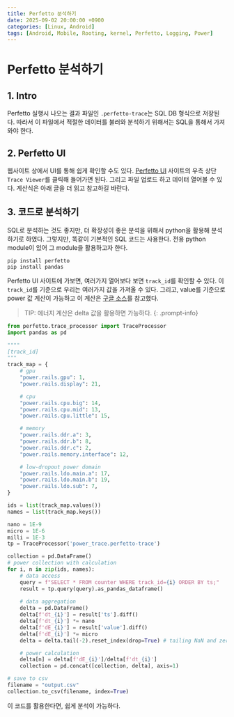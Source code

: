 ```yaml
---
title: Perfetto 분석하기
date: 2025-09-02 20:00:00 +0900
categories: [Linux, Android]
tags: [Android, Mobile, Rooting, kernel, Perfetto, Logging, Power]
---
```


# Perfetto 분석하기

## 1. Intro

Perfetto 실행시 나오는 결과 파일인 `.perfetto-trace`는 SQL DB 형식으로 저장된다. 
따라서 이 파일에서 적절한 데이터를 불러와 분석하기 위해서는 SQL을 통해서 가져와야 한다.

## 2. Perfetto UI

웹사이트 상에서 UI를 통해 쉽게 확인할 수도 있다. [Perfetto UI](https://ui.perfetto.dev/) 사이트의 우측 상단 `Trace Viewer`를 클릭해 들어가면 된다. 그리고 파일 업로드 하고 데이터 열어볼 수 있다. 계산식은 아래 글을 더 읽고 참고하길 바란다.

## 3. 코드로 분석하기

SQL로 분석하는 것도 좋지만, 더 확장성이 좋은 분석을 위해서 python을 활용해 분석하기로 하였다. 그렇지만, 똑같이 기본적인 SQL 코드는 사용한다. 전용 python module이 있어 그 module을 활용하고자 한다.

```shell
pip install perfetto
pip install pandas
```

Perfetto UI 사이트에 가보면, 여러가지 열어보다 보면 `track_id`를 확인할 수 있다. 이 `track_id`를 기준으로 우리는 여러가지 값을 가져올 수 있다. 그리고, value를 기준으로 power 값 계산이 가능하고 이 계산은 [구글 소스](https://android.googlesource.com/platform/external/perfetto/%2B/refs/heads/ui-stable/src/trace_processor/perfetto_sql/stdlib/android/power_rails.sql)를 참고했다. 

>TIP: 에너지 계산은 delta 값을 활용하면 가능하다.
{: .prompt-info}


```py
from perfetto.trace_processor import TraceProcessor
import pandas as pd

""""
[track_id]
"""
track_map = {
    # gpu
    "power.rails.gpu": 1,
    "power.rails.display": 21,

    # cpu
    "power.rails.cpu.big": 14,
    "power.rails.cpu.mid": 13,
    "power.rails.cpu.little": 15,

    # memory
    "power.rails.ddr.a": 3,
    "power.rails.ddr.b": 8,
    "power.rails.ddr.c": 2,
    "power.rails.memory.interface": 12,

    # low-dropout power domain
    "power.rails.ldo.main.a": 17,
    "power.rails.ldo.main.b": 19,
    "power.rails.ldo.sub": 7,
}

ids = list(track_map.values())
names = list(track_map.keys())

nano = 1E-9
micro = 1E-6
milli = 1E-3
tp = TraceProcessor('power_trace.perfetto-trace')

collection = pd.DataFrame()
# power collection with calculation
for i, n in zip(ids, names):
    # data access
    query = f"SELECT * FROM counter WHERE track_id={i} ORDER BY ts;"
    result = tp.query(query).as_pandas_dataframe()
    
    # data aggregation
    delta = pd.DataFrame()
    delta[f'dt_{i}'] = result['ts'].diff()
    delta[f'dt_{i}'] *= nano
    delta[f'dE_{i}'] = result['value'].diff()
    delta[f'dE_{i}'] *= micro
    delta = delta.tail(-2).reset_index(drop=True) # tailing NaN and zeros

    # power calculation
    delta[n] = delta[f'dE_{i}']/delta[f'dt_{i}']
    collection = pd.concat([collection, delta], axis=1)

# save to csv
filename = "output.csv"
collection.to_csv(filename, index=True)
```

이 코드를 활용한다면, 쉽게 분석이 가능하다.

